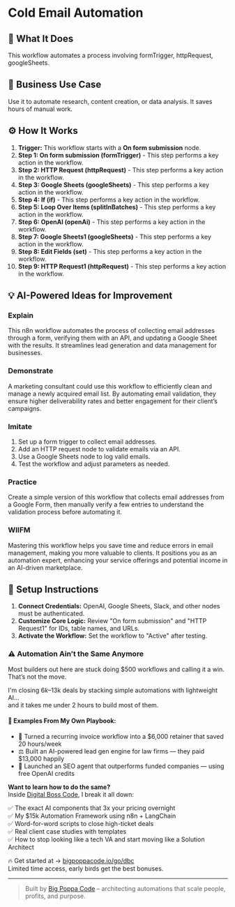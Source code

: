 #  Cold Email Automation

## 🚀 What It Does
This workflow automates a process involving formTrigger, httpRequest, googleSheets.

## 💼 Business Use Case
Use it to automate research, content creation, or data analysis. It saves hours of manual work.

## ⚙️ How It Works
1.  **Trigger:** This workflow starts with a **On form submission** node.
2. **Step 1: On form submission (formTrigger)** - This step performs a key action in the workflow.
3. **Step 2: HTTP Request (httpRequest)** - This step performs a key action in the workflow.
4. **Step 3: Google Sheets (googleSheets)** - This step performs a key action in the workflow.
5. **Step 4: If (if)** - This step performs a key action in the workflow.
6. **Step 5: Loop Over Items (splitInBatches)** - This step performs a key action in the workflow.
7. **Step 6: OpenAI (openAi)** - This step performs a key action in the workflow.
8. **Step 7: Google Sheets1 (googleSheets)** - This step performs a key action in the workflow.
9. **Step 8: Edit Fields (set)** - This step performs a key action in the workflow.
10. **Step 9: HTTP Request1 (httpRequest)** - This step performs a key action in the workflow.

## 💡 AI-Powered Ideas for Improvement
### Explain
This n8n workflow automates the process of collecting email addresses through a form, verifying them with an API, and updating a Google Sheet with the results. It streamlines lead generation and data management for businesses.

### Demonstrate
A marketing consultant could use this workflow to efficiently clean and manage a newly acquired email list. By automating email validation, they ensure higher deliverability rates and better engagement for their client’s campaigns.

### Imitate
1. Set up a form trigger to collect email addresses.
2. Add an HTTP request node to validate emails via an API.
3. Use a Google Sheets node to log valid emails.
4. Test the workflow and adjust parameters as needed.

### Practice
Create a simple version of this workflow that collects email addresses from a Google Form, then manually verify a few entries to understand the validation process before automating it.

### WIIFM
Mastering this workflow helps you save time and reduce errors in email management, making you more valuable to clients. It positions you as an automation expert, enhancing your service offerings and potential income in an AI-driven marketplace.

## 🔧 Setup Instructions
1. **Connect Credentials:** OpenAI, Google Sheets, Slack, and other nodes must be authenticated.
2. **Customize Core Logic:** Review "On form submission" and "HTTP Request1" for IDs, table names, and URLs.
3. **Activate the Workflow:** Set the workflow to "Active" after testing.

### ⚠️ Automation Ain’t the Same Anymore

Most builders out here are stuck doing $500 workflows and calling it a win.  
That’s not the move.  

I'm closing $6k–$13k deals by stacking simple automations with lightweight AI...  
and it takes me under 2 hours to build most of them.

#### 🧠 Examples From My Own Playbook:
- 🔁 Turned a recurring invoice workflow into a $6,000 retainer that saved 20 hours/week  
- ⚖️ Built an AI-powered lead gen engine for law firms — they paid $13,000 happily  
- 🚀 Launched an SEO agent that outperforms funded companies — using free OpenAI credits  

**Want to learn how to do the same?**  
Inside [Digital Boss Code](https://bigpoppacode.io/go/dbc), I break it all down:

✅ The exact AI components that 3x your pricing overnight  
✅ My $15k Automation Framework using n8n + LangChain  
✅ Word-for-word scripts to close high-ticket deals  
✅ Real client case studies with templates  
✅ How to stop looking like a tech VA and start moving like a Solution Architect  

🔥 Get started at → [bigpoppacode.io/go/dbc](https://bigpoppacode.io/go/dbc)  
Limited time access, early birds get the best bonuses.

---
> Built by [Big Poppa Code](https://bigpoppacode.io) – architecting automations that scale people, profits, and purpose.
